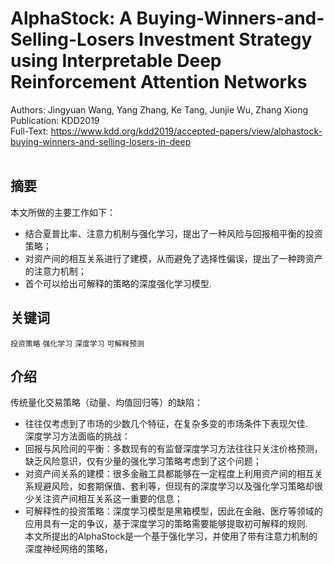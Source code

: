 # AlphaStock: A Buying-Winners-and-Selling-Losers Investment Strategy using Interpretable Deep Reinforcement Attention Networks
Authors: Jingyuan Wang, Yang Zhang, Ke Tang, Junjie Wu, Zhang Xiong<br>
Publication: KDD2019<br>
Full-Text: https://www.kdd.org/kdd2019/accepted-papers/view/alphastock-buying-winners-and-selling-losers-in-deep<br>
<br>
## 摘要
本文所做的主要工作如下：<br>
* 结合夏普比率、注意力机制与强化学习，提出了一种风险与回报相平衡的投资策略；<br>
* 对资产间的相互关系进行了建模，从而避免了选择性偏误，提出了一种跨资产的注意力机制；<br>
* 首个可以给出可解释的策略的深度强化学习模型.<br>
## 关键词
`投资策略` `强化学习` `深度学习` `可解释预测`
## 介绍
传统量化交易策略（动量、均值回归等）的缺陷：<br>
* 往往仅考虑到了市场的少数几个特征，在复杂多变的市场条件下表现欠佳. <br>
深度学习方法面临的挑战：<br>
* 回报与风险间的平衡：多数现有的有监督深度学习方法往往只关注价格预测，缺乏风险意识，仅有少量的强化学习策略考虑到了这个问题；<br>
* 对资产间关系的建模：很多金融工具都能够在一定程度上利用资产间的相互关系规避风险，如套期保值、套利等，但现有的深度学习以及强化学习策略却很少关注资产间相互关系这一重要的信息；<br>
* 可解释性的投资策略：深度学习模型是黑箱模型，因此在金融、医疗等领域的应用具有一定的争议，基于深度学习的策略需要能够提取初可解释的规则.<br>
本文所提出的AlphaStock是一个基于强化学习，并使用了带有注意力机制的深度神经网络的策略，
